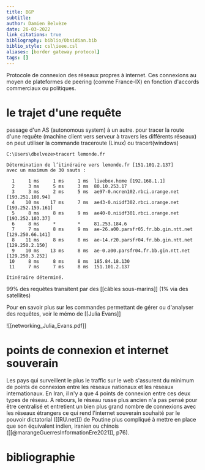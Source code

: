 ```yaml
---
title: BGP
subtitle:
author: Damien Belvèze
date: 26-03-2022
link_citations: true
bibliography: biblio/Obsidian.bib
biblio_style: csl\ieee.csl
aliases: [border gateway protocol]
tags: []
---
```


Protocole de connexion des réseaux propres à internet. 
Ces connexions au moyen de plateformes de peering (comme France-IX) en fonction d'accords commerciaux ou politiques. 

# le trajet d'une requête

passage d'un AS (autonomous system) à un autre. 
pour tracer la route d'une requête (machine client vers serveur à travers les différents réseaux) on peut utiliser la commande traceroute (Linux) ou tracert(windows)

````
C:\Users\dbelveze>tracert lemonde.fr

Détermination de l’itinéraire vers lemonde.fr [151.101.2.137]
avec un maximum de 30 sauts :

  1     1 ms     1 ms     1 ms  livebox.home [192.168.1.1]
  2     3 ms     5 ms     3 ms  80.10.253.17
  3     3 ms     2 ms     5 ms  ae97-0.ncren102.rbci.orange.net [193.251.108.94]
  4    10 ms    17 ms     7 ms  ae43-0.niidf302.rbci.orange.net [193.252.159.161]
  5     8 ms     8 ms     9 ms  ae40-0.niidf301.rbci.orange.net [193.252.103.37]
  6     8 ms     *        *     81.253.184.6
  7     7 ms     8 ms     9 ms  ae-26.a00.parsfr05.fr.bb.gin.ntt.net [129.250.66.141]
  8    11 ms     8 ms     8 ms  ae-14.r20.parsfr04.fr.bb.gin.ntt.net [129.250.2.150]
  9    10 ms    13 ms     8 ms  ae-0.a00.parsfr04.fr.bb.gin.ntt.net [129.250.3.252]
 10     8 ms     8 ms     8 ms  185.84.18.130
 11     7 ms     7 ms     8 ms  151.101.2.137

Itinéraire déterminé.
````

99% des requêtes transitent par des [[câbles sous-marins]] (1% via des satellites)

Pour en savoir plus sur les commandes permettant de gérer ou d'analyser des requêtes, voir le mémo de [[Julia Evans]]

![[networking_Julia_Evans.pdf]]

# points de connexion et internet souverain

Les pays qui surveillent le plus le traffic sur le web s'assurent du minimum de points de connexion entre les réseaux nationaux et les réseaux internationaux. En Iran, il n'y a que 4 points de connexion entre ces deux types de réseau. A rebours, le réseau russe plus ancien n'a pas pensé pour être centralisé et entretient un bien plus grand nombre de connexions avec les réseaux étrangers ce qui rend l'internet souverain souhaité par le pouvoir dictatorial ([[RU.net]]) de Poutine plus compliqué à mettre en place que son équivalent indien, iranien ou chinois ([[@marangeGuerresInformationEre2021]], p76). 

# bibliographie


